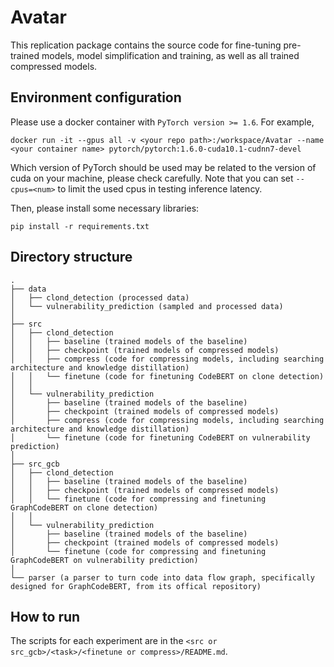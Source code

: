 # Avatar

This replication package contains the source code for fine-tuning pre-trained models, model simplification and training, as well as all trained compressed models.



## Environment configuration

Please use a docker container with `PyTorch version >= 1.6`. For example,

```
docker run -it --gpus all -v <your repo path>:/workspace/Avatar --name <your container name> pytorch/pytorch:1.6.0-cuda10.1-cudnn7-devel
```

Which version of PyTorch should be used may be related to the version of cuda on your machine, please check carefully. Note that you can set `--cpus=<num>` to limit the used cpus in testing inference latency.

Then, please install some necessary libraries:

```
pip install -r requirements.txt
```

## Directory structure

```
.
├── data
│   ├── clond_detection (processed data)
│   └── vulnerability_prediction (sampled and processed data)
│ 
├── src
│   ├── clond_detection
│   │   ├── baseline (trained models of the baseline)
│   │   ├── checkpoint (trained models of compressed models)
│   │   ├── compress (code for compressing models, including searching architecture and knowledge distillation)
│   │   └── finetune (code for finetuning CodeBERT on clone detection)
│   │
│   └── vulnerability_prediction
│       ├── baseline (trained models of the baseline)
│       ├── checkpoint (trained models of compressed models)
│       ├── compress (code for compressing models, including searching architecture and knowledge distillation)
│       └── finetune (code for finetuning CodeBERT on vulnerability prediction)
│ 
├── src_gcb
│   ├── clond_detection
│   │   ├── baseline (trained models of the baseline)
│   │   ├── checkpoint (trained models of compressed models)
│   │   └── finetune (code for compressing and finetuning GraphCodeBERT on clone detection)
│   │
│   └── vulnerability_prediction
│       ├── baseline (trained models of the baseline)
│       ├── checkpoint (trained models of compressed models)
│       └── finetune (code for compressing and finetuning GraphCodeBERT on vulnerability prediction)
│ 
└── parser (a parser to turn code into data flow graph, specifically designed for GraphCodeBERT, from its offical repository)
```

## How to run

The scripts for each experiment are in the `<src or src_gcb>/<task>/<finetune or compress>/README.md`.
